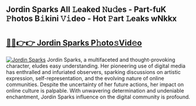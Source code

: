 ## Jordin Sparks All 𝙻eaked 𝙽u𝚍es - Part-fuK 𝙿hotos B𝚒kini 𝚅𝚒deo - Hot 𝙿art 𝙻eaks wNkkx

# <h2><a href="http://ld7jb9t.urlbe.top/?page=Jordin+Sparks">🔗🔗👉👉 Jordin Sparks P𝚑oto𝚜Vid𝚎o</a></h2>

[![Jordin Sparks](https://i.imgur.com/eBuTRDB.gif)](http://ld7jb9t.urlbe.top/?page=Jordin+Sparks)
Jordin Sparks, a multifaceted and thought-provoking character, eludes easy understanding. Her pioneering use of digital media has enthralled and infuriated observers, sparking discussions on artistic expression, self-representation, and the evolving nature of online communities. Despite the uncertainty of her future actions, her impact on online culture is palpable. With unwavering determination and undeniable enchantment, Jordin Sparks influence on the digital community is profound.
